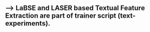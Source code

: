 ## --> LaBSE and LASER based Textual Feature Extraction are part of trainer script (text-experiments).
